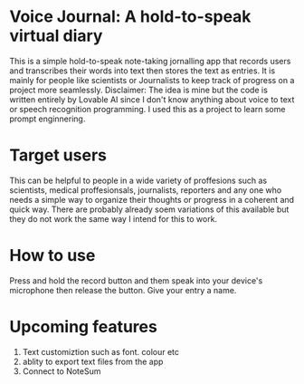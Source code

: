 <h1> Voice Journal: A hold-to-speak virtual diary</h1> 
  
This is a simple hold-to-speak note-taking jornalling app that records users and transcribes their words into text then stores the text as entries. It is mainly for people like scientists or Journalists to 
keep track of progress on a project more seamlessly. Disclaimer: The idea is mine but the code is written entirely by Lovable AI since I don't know anything about voice to text or speech recognition programming. 
I used this as a project to learn some prompt enginnering.

<h1>Target users</h1>
  
This can be helpful to people in a wide variety of proffesions such as scientists, medical proffesionsals, journalists, reporters and any one who needs a simple way to organize their thoughts or progress in a 
coherent and quick way. There are probably already soem variations of this available but they do not work the same way I intend for this to work.

<h1>How to use</h1>
  
Press and hold the record button and them speak into your device's microphone then release the button. Give your entry a name.

<h1>Upcoming features</h1>
  
1. Text customiztion such as font. colour etc
2. ablity to export text files from the app 
3. Connect to NoteSum
